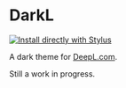 # DarkL

 [![Install directly with Stylus](https://img.shields.io/badge/Install%20%20with-Stylus-00adad.svg?style=for-the-badge&logo=stylus)](https://github.com/ZykeDev/DarkL/raw/main/darkl.user.css)

A dark theme for [DeepL.com](www.deepl.com).

Still a work in progress.
